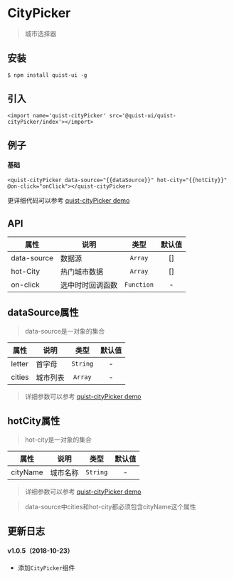 # CityPicker

> 城市选择器


## 安装

```
$ npm install quist-ui -g
```

## 引入
```ux
<import name='quist-cityPicker' src='@quist-ui/quist-cityPicker/index'></import>
```

## 例子

#### 基础

```ux
<quist-cityPicker data-source="{{dataSource}}" hot-city="{{hotCity}}" @on-click="onClick"></quist-cityPicker>
```

更详细代码可以参考 [quist-cityPicker demo](https://github.com/JDsecretFE/quist-ui/tree/master/src/CityPicker/index.ux)

## API 

| 属性 | 说明 | 类型 | 默认值 |
|-------------|------------|:--------:|:-----:|
| data-source | 数据源 | `Array` | [] |
| hot-City | 热门城市数据 | `Array` | [] |
| on-click| 选中时时回调函数 | `Function` | - |

## dataSource属性
> data-source是一对象的集合

| 属性 | 说明 | 类型 | 默认值 |
|-------------|------------|:--------:|:-----:|
| letter | 首字母 | `String` | - |
| cities | 城市列表 | `Array` | - |
> 详细参数可以参考  [quist-cityPicker demo](https://github.com/JDsecretFE/quist-ui/tree/master/src/CityPicker/data.js)

## hotCity属性
> hot-city是一对象的集合

| 属性 | 说明 | 类型 | 默认值 |
|-------------|------------|:--------:|:-----:|
| cityName | 城市名称 | `String` | - |
> 详细参数可以参考  [quist-cityPicker demo](https://github.com/JDsecretFE/quist-ui/tree/master/src/CityPicker/data.js)

> data-source中cities和hot-city都必须包含cityName这个属性

## 更新日志

#### v1.0.5（2018-10-23）
* 添加`CityPicker`组件
